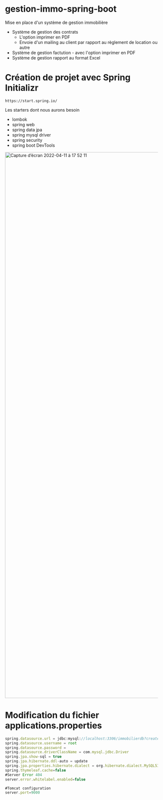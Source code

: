 # gestion-immo-spring-boot

Mise en place d'un système de gestion immobilière <br/>
<ul>
    <li>Système de gestion des contrats 
      <ul>
        <li>L'option imprimer en PDF</li>
        <li>Envoie d'un mailing au client par rapport au règlement de location ou autre </li>
      </ul>
    </li>
    <li>Système de gestion factution -  avec l'option imprimer en PDF</li>
    <li>Système de gestion rapport au format Excel</li>
</ul>

# Création de projet avec Spring Initializr
`https://start.spring.io/`

Les starters dont nous aurons besoin

<ul>
    <li>lombok </li>
    <li>spring web </li>
    <li>spring data jpa </li>
    <li>spring mysql driver </li>
    <li>spring security </li>
    <li>spring boot DevTools </li>
</ul>

<img width="1792" alt="Capture d’écran 2022-04-11 à 17 52 11" src="https://user-images.githubusercontent.com/47887636/162799849-e4290fa2-93aa-4681-90bc-bb4c7cb1be37.png">


# Modification du fichier applications.properties

```javascript
spring.datasource.url = jdbc:mysql://localhost:3306/immobilierdb?createDatabaseIfNotExist=true
spring.datasource.username = root
spring.datasource.password =
spring.datasource.driverClassName = com.mysql.jdbc.Driver
spring.jpa.show-sql = true
spring.jpa.hibernate.ddl-auto = update
spring.jpa.properties.hibernate.dialect = org.hibernate.dialect.MySQL5InnoDBDialect
spring.thymeleaf.cache=false
#Server Error 404
server.error.whitelabel.enabled=false

#Tomcat configuration
server.port=9000
```
